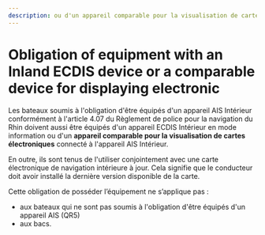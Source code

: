 ```yaml
---
description: ou d'un appareil comparable pour la visualisation de cartes électroniques
---
```


# Obligation of equipment with an Inland ECDIS device or a comparable device for displaying electronic

Les bateaux soumis à l'obligation d'être équipés d'un appareil AIS Intérieur conformément à l'article 4.07 du Règlement de police pour la navigation du Rhin doivent aussi être équipés d'un appareil ECDIS Intérieur en mode information ou d'un **appareil comparable pour la visualisation de cartes électroniques** connecté à l'appareil AIS Intérieur.

En outre, ils sont tenus de l'utiliser conjointement avec une carte électronique de navigation intérieure à jour. Cela signifie que le conducteur doit avoir installé la dernière version disponible de la carte.

Cette obligation de posséder l’équipement ne s’applique pas :

* aux bateaux qui ne sont pas soumis à l'obligation d'être équipés d'un appareil AIS \(QR5\)
* aux bacs.


